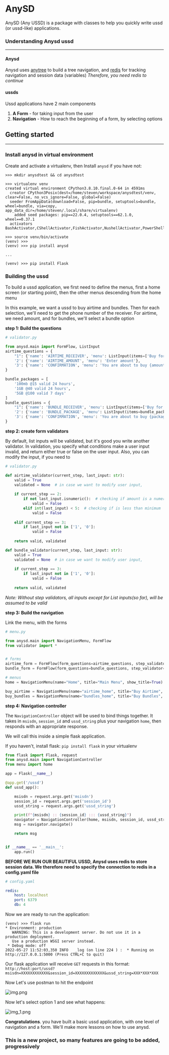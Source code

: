 # AnySD


AnySD (Any USSD) is a package with classes to help you quickly write ussd (or ussd-like) applications.


### Understanding Anysd ussd

---
#### Anysd
Anysd uses [anytree](https://pypi.org/project/anytree/) to build a tree navigation, 
and [redis](https://pypi.org/project/redis/) for tracking navigation and session data (variables)
*Therefore, you need redis to continue*

#### ussds
Ussd applications have 2 main components

1. **A Form** - for taking input from the user
2. **Navigation** - How to reach the beginning of a form, by selecting options

## Getting started

---

### Install anysd in virtual environment
Create and activate a virtualenv, then
Install `anysd` if you have not: 
```
>>> mkdir anysdtest && cd anysdtest

>>> virtualenv venv
created virtual environment CPython3.8.10.final.0-64 in 4591ms
  creator CPython3Posix(dest=/home/steven/workspace/anysdtest/venv, clear=False, no_vcs_ignore=False, global=False)
  seeder FromAppData(download=False, pip=bundle, setuptools=bundle, wheel=bundle, via=copy, app_data_dir=/home/steven/.local/share/virtualenv)
    added seed packages: pip==22.0.4, setuptools==62.1.0, wheel==0.37.1
  activators BashActivator,CShellActivator,FishActivator,NushellActivator,PowerShellActivator,PythonActivator

>>> source venv/bin/activate
(venv) >>>
(venv) >>> pip install anysd

...

(venv) >>> pip install Flask

```

### Building the ussd

To build a ussd application, we first need to define the menus, first a home screen (or starting point), 
then the other menus descending from the home menu

In this example, we want a ussd to buy airtime and bundles. Then for each selection, we'll need to get the phone number
of the receiver. For airtime, we need amount, and for bundles, we'll select a bundle option

**step 1: Build the questions**

```python
# validator.py

from anysd.main import FormFlow, ListInput
airtime_questions = {
    "1": {'name': 'AIRTIME_RECEIVER', 'menu': ListInput(items=['Buy for myself', 'Buy for other number'], title='Select Option')},
    '2': {'name': 'AIRTIME_AMOUNT', 'menu': 'Enter amount'},
    '3': {'name': 'CONFIRMATION', 'menu': 'You are about to buy {amount} airtime for {receiver}\n1. Confirm\n0. Cancel'}
}

bundle_packages = [
    '100mb @15 valid 24 hours',
    '1GB @40 valid 24 hours',
    '5GB @100 valid 7 days'
]
bundle_questions = {
    "1": {'name': 'BUNDLE_RECEIVER', 'menu': ListInput(items=['Buy for myself', 'Buy for other number'], title='Select Option')},
    '2': {'name': 'BUNDLE_PACKAGE', 'menu': ListInput(items=bundle_packages, title='Select package')},
    '3': {'name': 'CONFIRMATION', 'menu': 'You are about to buy {package} for {receiver}\n1. Confirm\n0. Cancel'}
}


```

**step 2: create form validators**

By default, list inputs will be validated, but it's good you write another validator.
In validation, you specify what conditions make a user input invalid, and return either true or false on the user input.
Also, you can modify the input, if you need to

```python
# validator.py

def airtime_validator(current_step, last_input: str):
    valid = True
    validated = None  # in case we want to modify user input, 
    
    if current_step == 2:
        if not last_input.isnumeric():  # checking if amount is a numeric value
            valid = False
        elif int(last_input) < 5:  # checking if is less than minimum 
            valid = False
    
    elif current_step == 3:
        if last_input not in ['1', '0']:
            valid = False
    
    return valid, validated

def bundle_validator(current_step, last_input: str):
    valid = True
    validated = None  # in case we want to modify user input, 
    
    if current_step == 3:
        if last_input not in ['1', '0']:
            valid = False
    
    return valid, validated
```
*Note: Without step validators, all inputs except for List inputs(so far), will be assumed to be valid*

**step 3: Build the navigation**

Link the menu, with the forms
```python
# menu.py

from anysd.main import NavigationMenu, FormFlow
from validator import *


# forms
airtime_form = FormFlow(form_questions=airtime_questions, step_validator=airtime_validator)
bundle_form = FormFlow(form_questions=bundle_questions, step_validator=bundle_validator)

# menus
home = NavigationMenu(name="Home", title="Main Menu", show_title=True)

buy_airtime = NavigationMenu(name="airtime_home", title="Buy Airtime", parent=home, next_form=airtime_form)
buy_bundles = NavigationMenu(name="bundles_home", title="Buy Bundles", parent=home, next_form=bundle_form)
```

**step 4: Navigation controller**

The `NavigationController` object will be used to bind things together. It takes in `msisdn`, `session_id` and `ussd_string` plus your navigation `home`, then responds
with an appropriate response.

We will call this inside a simple flask application.

If you haven't, install flask: `pip install flask` in your virtualenv

```python
from flask import Flask, request
from anysd.main import NavigationController
from menu import home

app = Flask(__name__)

@app.get('/ussd')
def ussd_app():

    msisdn = request.args.get('msisdn')
    session_id = request.args.get('session_id')
    ussd_string = request.args.get('ussd_string')

    print(f"{msisdn} :: {session_id} ::: {ussd_string}")
    navigator = NavigationController(home, msisdn, session_id, ussd_string)
    msg = navigator.navigate()

    return msg


if __name__ == '__main__':
    app.run()
```

**BEFORE WE RUN OUR BEAUTIFUL USSD, Anysd uses redis to store session data. We therefore need to specify the connection to redis in a config.yaml file**

```yaml
# config.yaml

redis:
    host: localhost
    port: 6379
    db: 4
```

Now we are ready to run the application:

```
(venv) >>> flask run 
* Environment: production
   WARNING: This is a development server. Do not use it in a production deployment.
   Use a production WSGI server instead.
 * Debug mode: off
2022-05-27 11:52:03,350 INFO   _log (on line 224 ) :  * Running on http://127.0.0.1:5000 (Press CTRL+C to quit)

```

Our flask application will receive `GET` requests in this format: `http://host:port/ussd?msisdn=XXXXXXXXXXXX&session_id=XXXXXXXXXXXXX&ussd_string=XXX*XXX*XXX`

Now Let's use postman to hit the endpoint

![img.png](img.png)

Now let's select option 1 and see what happens:

![img_1.png](img_1.png)


**Congratulations**. you have built a basic ussd application, with one level of navigation and a form.
We'll make more lessons on how to use anysd.

### This is a new project, so many features are going to be added, progressively



